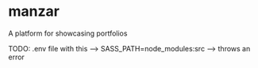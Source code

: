 # manzar

A platform for showcasing portfolios

TODO: .env file with this --> SASS_PATH=node_modules:src --> throws an error

